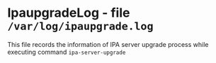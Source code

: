 IpaupgradeLog - file ``/var/log/ipaupgrade.log``
================================================

This file records the information of IPA server upgrade process while
executing command ``ipa-server-upgrade``
